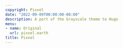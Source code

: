 ```yaml
---
copyright: Pixxel
date: "2022-09-09T00:00:00-00:00"
description: A port of the Grayscale theme to Hugo
menu:
- name: Original
  url: pixxel.earth
title: Pixxel
---
```

